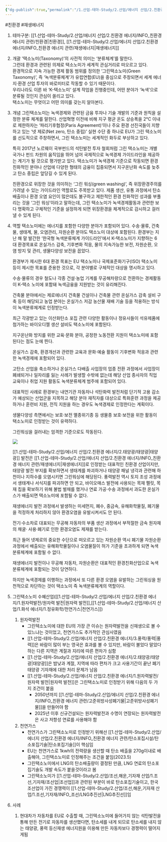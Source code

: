 ```yaml
---
{"dg-publish":true,"permalink":"/1.산업-테마-Study/2.산업/에너지 산업/2.친환경 에너지/INFO_친환경 에너지 관련/그린택소노미/","created":"2024-11-20T21:02:28.523+09:00","updated":"2025-06-26T12:41:46.411+09:00"}
---
```


#친환경  #재생에너지 


1. 테마구분: [[1.산업-테마-Study/2.산업/에너지 산업/2.친환경 에너지/INFO_친환경 에너지 관련/친환경\|친환경]], [[1.산업-테마-Study/2.산업/에너지 산업/2.친환경 에너지/INFO_친환경 에너지 관련/재생에너지\|재생에너지]]

2. 개괄
	'택소노미(Taxonomy)’의 사전적 의미는 ‘분류체계’를 말한다.  
	그런데 환경과 관련된 의제로 택소노미가 세계적 관심거리로 떠오르고 있다.  
	환경적으로 지속 가능한 경제 활동 범위를 정의한 ‘그린택소노미(Green Taxonomy)’, 즉 ‘녹색분류체계’가 유럽연합(EU)을 중심으로 주창되면서 세계 에너지·환경 산업 투자의 바로미터로 작동할 수 있기 때문이다.  
	우리나라도 이른 바 ‘K-택소노미’ 설계 작업을 진행중인데, 어떤 분야가 ‘녹색’으로 분류될 것인지 관심이 쏠리고 있다.  
	택소노미는 무엇이고 어떤 의미를 갖는지 알아본다.

1. 개념
	그린택소노미는 녹색경제와 관련된 금융 투자나 기술 개발의 기준과 원칙을 설정한 분류 체계를 말한다. 산업혁명 이전에 비해 지구 평균 온도 상승폭을 2℃ 이내로 제한하자는 ‘파리기후협정(Paris Agreement)’이나 주요 환경 선진국들이 지향하고 있는 ‘넷 제로(Net zero, 탄소 중립)’ 실현 수단 중 하나로 EU가 그린 택소노미를 선도적으로 주창하면서, 그린 택소노미는 세계적인 화두로 부상하고 있다.

	특히 2017년 노르웨이 국부펀드의 석탄발전 투자 철회처럼 그린 택소노미는 개별 국가나 펀드 차원의 움직임을 뛰어 넘어 국제적으로 녹색경제 가이드라인을 제공하는 계기가 될 것으로 평가받고 있다. 택소노미가 녹색경제 기준으로 작동되면 환경 친화적인 분야나 산업에 다양한 형태의 금융이 집중되면서 지구온난화 속도를 늦추고 탄소 중립은 앞당길 수 있게 된다.

	친환경으로 위장한 것을 의미하는 ‘그린 워싱(green washing)’, 즉 위장환경주의를 가려낼 수 있는 가이드라인 역할로도 주목받고 있다. 제품 생산, 유통 과정에서 탄소 배출이나 환경 오염 요인이 많은데도 불구하고 제한적인 환경 친화적인 성과를 부풀리는 것을 ‘그린 워싱’이라고 말하는데, 그린 택소노미가 녹색경제활동과 관련한 보다 명확하고 구체적인 기준을 설정하게 되면 위장환경을 체계적으로 감시하고 걸러낼 수 있게 된다.

1. 역할
	택소노미에는 에너지를 포함한 다양한 분야가 포함되어 있다. 수송·물류, 건축물, 생태계, 물, 오염관리, 자원순환 분야도 택소노미 대상에 포함된다. 환경부는 지난 해 말 발간한 ‘한국형 녹색분류체계 가이드라인’에서 K-택소노미가 지향하는 6 대 환경목표로 온실가스 감축, 기후변화 적응, 물의 지속가능한 보전, 자원순환, 오염 방지 및 관리, 생물다양성 보전을 꼽았다.
	
	환경부가 제시한 6대 환경 목표는 EU 택소노미나 국제표준화기구(ISO) 택소노미 등이 제시한 목표를 준용한 것으로, 각 분야별로 구체적인 대상을 명시하고 있다.
	
	수송·물류의 경우 철도나 각종 건설·농업 기계를 무공해차량으로 전환하는 경제활동이 K-택소 노미에 포함돼 녹색금융을 지원받는 것이 유리해진다.
	
	건축물 분야에서는 제로에너지 건축물 건설이나 건축물 관련 온실가스 감축 설비 구축 등이 해당되고 농업 분야는 온실가스 저감 농산물 재배 기술 등을 적용하는 방식이 녹색분류체계로 인정받는다.
	
	최근 각광받고 있는 이산화탄소 포집 관련 다양한 활동이나 정유사들이 석유제품에 첨가하는 바이오디젤 생산 설비도 택소노미에 포함된다.
	
	지구온난화 방지를 위한 교육·문화 분야, 공정한 노동전환 지원이 택소노미에 포함된다는 점도 눈에 띈다.
	
	온실가스 감축, 환경개선과 관련한 교육과 문화·예술 활동이 기후변화 적응과 관련한 녹색경제에 포함되어 있다.
	
	고탄소 산업을 축소하거나 온실가스 다배출 사업장의 업종 전환 과정에서 사업장이 폐쇄되거나 일자리를 잃는 사례가 발생할 수밖에 없는데 해당 산업 종사자의 직업 교육이나 취업 지원 활동도 녹색분류체계 범주에 포함되어 있다.
	
	대표적인 사례로 환경부는 내연기관 자동차나 석탄화력 발전처럼 단기적 고용 감소가 예상되는 산업군을 지목하고 해당 분야 재직자를 대상으로 특화훈련 과정을 제공하거나 훈련비 지원, 전직 지원을 하는 경우도 녹색경제로 인정한다는 계획이다.
	
	생물다양성 측면에서는 보호·보전 멸종위기종 등 생물종 보호·보전을 위한 활동이 택소노미로 인정받는 것이 유력하다.
	
	그린워싱을 걸러내는 엄격한 기준으로도 작동된다.
	
	![](https://gscaltexmediahub.com/wp-content/uploads/2022/08/0817_%EA%B7%B8%EB%A6%B0%EC%9B%8C%EC%8B%B1_1.png)
	
	[[1.산업-테마-Study/2.산업/에너지 산업/2.친환경 에너지/2.태양광/태양광\|태양광]] 발전은 [[1.산업-테마-Study/2.산업/에너지 산업/2.친환경 에너지/INFO_친환경 에너지 관련/재생에너지\|재생에너지]]로 인정받는 대표적인 친환경 산업이지만, 태양광 발전 부지를 확보하면서 생태계를 파괴하거나 태양광 패널 냉각과 관련해 하천이나 지하수를 오염시키면 그린워싱에 해당된다. 풍력발전 역시 토지 조성 과정에서 생태계나 서식지를 파괴하면 안 되고, 바이오매스 발전에 사용되는 목재 펠릿, 목재 칩을 확보하기 위해 불법 벌채를 했거나 연료 가공·수송 과정에서 과도한 온실가스가 배출되면 택소노미에 포함될 수 없다.
	
	재생에너지 발전 과정에서 발생하는 미세먼지, 폐수, 중금속, 유해화학물질, 폐기물을 적정하게 처리하지 않아 환경오염을 유발시켜서도 안 된다.
	
	전기·수소차로 대표되는 무공해 자동차의 부품 생산 과정에서 부적절한 금속 원자재의 채굴· 사용·폐기로 인한 환경오염도 제재를 받는다.
	
	최근 들어 넷제로의 중요한 수단으로 떠오르고 있는 자원순환 역시 폐기물 자원순환 과정에서 배출되는 유해화학물질이나 오염물질이 허가 기준을 초과하게 되면 녹색분류체계에 포함될 수 없다.
	
	재생에너지 발전이나 무공해 자동차, 자원순환은 대표적인 환경친화산업으로 녹색분류체계에 포함되는 것이 당연하다.
	
	하지만 녹색경제를 이행하는 과정에서 또 다른 환경 오염을 유발하는 그린워싱을 원천적으로 차단하는 것이 택소노미 즉 녹색분류체계의 역할이다.

2. 그린택소노미 수혜산업([[1.산업-테마-Study/2.산업/에너지 산업/2.친환경 에너지/1.원자력발전/원자력 발전\|원자력 발전]],[[1.산업-테마-Study/2.산업/에너지 산업/1.화석 에너지/1.정유화학/천연가스\|천연가스]])
	1. 원자력발전
		- 그린텍소노미에 대한 EU의 가장 큰 이슈는 원자력발전을 신재생으로 볼 수 있느냐는 것이었고, 천연가스도 추가적인 관심사였음
		- [[1.산업-테마-Study/2.산업/에너지 산업/2.친환경 에너지/3.풍력/풍력\|풍력]]은 바람이 많이 부는 영국은 효과를 볼 수 있지만, 바람이 불었다 말았다 하는 다른 지역은 계절과 지리에 따른 편차가 심함
		- [[1.산업-테마-Study/2.산업/에너지 산업/2.친환경 에너지/2.태양광/태양광\|태양광]]은 밤낮과 계절, 지역에 따라 편차가 크고 사용기간이 끝난 폐기 태양광 기자재에 대한 처리 문제가 남음
		- [[1.산업-테마-Study/2.산업/에너지 산업/2.친환경 에너지/1.원자력발전/원자력 발전\|원자력 발전]]은 그린택소노미로 인정받기 위해 다음의 두 가지 조건이 붙음
			- 2050년까지 [[1.산업-테마-Study/2.산업/에너지 산업/2.친환경 에너지/INFO_친환경 에너지 관련/고준위방사성폐기물\|고준위방사성폐기물]]을 만들어야 함
			- 2025년 이후 신규건설되는 원자력발전과 수명이 연장되는 원자력발전은 사고 저항성 연료를 사용해야 함 
	2. 천연가스 
		- 천연가스가 그린택소노미로 인정받기 위해선 [[1.산업-테마-Study/2.산업/에너지 산업/2.친환경 에너지/INFO_친환경 에너지 관련/탄소포집시설/탄소포집기술\|탄소포집기술]]이 핵심임
		- EU는 천연가스로 1kwh의 전력량을 생산할 때 탄소 배출을 270g이내로 배출해야, 그린택소노미로 인정해주는 조건을 붙임(2023.5)
		- 그린택소노미에서 LNG의 탄소배출량이 결정된 만큼, LNG 연료의 탄소포집기술도 개발 속도가 붙을것이라고 봄
		- 그린택소노미가 [[1.산업-테마-Study/2.산업/조선,해운,기자재 산업/1.조선,기자재/조선업\|조선업]]과 관련된 부분이 바로 탄소포집기술이고, 한국조선업이 가진 경쟁력이 [[1.산업-테마-Study/2.산업/조선,해운,기자재 산업/1.조선,기자재/INFO_조선/LNG추진선\|LNG추진선]]임

3. 사례
	1. 현대차가 자동차를 EU로 수출할 때, 그린텍소노미에 들어가지 않는 석탄발전을 통해 만든 전기로 자동차를 생산했다면, 탄소세를 내게 되므로 탄소세를 내지 않는 태양광, 풍력 등신재생 에너지원을 이용해 만든 자동차보다 경쟁력이 떨어지게됨